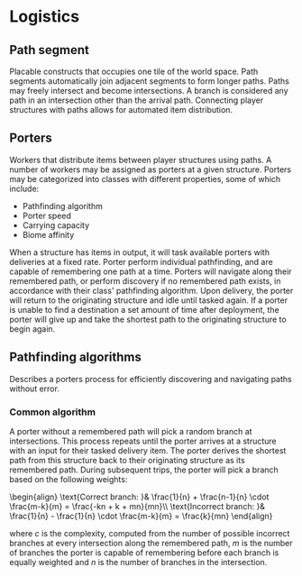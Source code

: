 # Logistics

## Path segment
Placable constructs that occupies one tile of the world space. Path segments automatically join adjacent segments to form longer paths. Paths may freely intersect and become intersections. A branch is considered any path in an intersection other than the arrival path. Connecting player structures with paths allows for automated item distribution.

## Porters
Workers that distribute items between player structures using paths. A number of workers may be assigned as porters at a given structure. Porters may be categorized into classes with different properties, some of which include:

* Pathfinding algorithm
* Porter speed
* Carrying capacity
* Biome affinity

When a structure has items in output, it will task available porters with deliveries at a fixed rate. Porter perform individual pathfinding, and are capable of remembering one path at a time. Porters will navigate along their remembered path, or perform discovery if no remembered path exists, in accordance with their class' pathfinding algorithm. Upon delivery, the porter will return to the originating structure and idle until tasked again. If a porter is unable to find a destination a set amount of time after deployment, the porter will give up and take the shortest path to the originating structure to begin again.

## Pathfinding algorithms
Describes a porters process for efficiently discovering and navigating paths without error.

### Common algorithm
A porter without a remembered path will pick a random branch at intersections. This process repeats until the porter arrives at a structure with an input for their tasked delivery item. The porter derives the shortest path from this structure back to their originating structure as its remembered path. During subsequent trips, the porter will pick a branch based on the following weights:


\begin{align} \text{Correct branch: }&  \frac{1}{n} + \frac{n-1}{n} \cdot \frac{m-k}{m} = \frac{-kn + k + mn}{mn}\\\ \text{Incorrect branch: }& \frac{1}{n} - \frac{1}{n} \cdot \frac{m-k}{m} = \frac{k}{mn} 
\end{align}

where *c* is the complexity, computed from the number of possible incorrect branches at every intersection along the remembered path, *m* is the number of branches the porter is capable of remembering before each branch is equally weighted and *n* is the number of branches in the intersection.